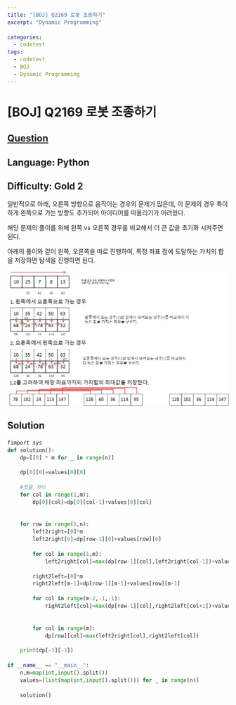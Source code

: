 ```yaml
---
title: "[BOJ] Q2169 로봇 조종하기"
excerpt: "Dynamic Programming"

categories:
  - codetest
tags:
  - codetest
  - BOJ
  - Dynamic Programming
---
```

# [BOJ] Q2169 로봇 조종하기
## [Question](https://www.acmicpc.net/problem/2169)
## Language: Python
## Difficulty: Gold 2

일반적으로 아래, 오른쪽 방향으로 움직이는 경우의 문제가 많은데, 이 문제의 경우 특이하게 왼쪽으로 가는 방향도 추가되어 아이디어를 떠올리기가 어려웠다.

해당 문제의 풀이를 위해 왼쪽 vs 오른쪽 경우를 비교해서 더 큰 값을 초기화 시켜주면 된다.

아래의 풀이와 같이 왼쪽, 오른쪽을 따로 진행하여, 특정 좌표 점에 도달하는 가치의 합을 저장하면 탐색을 진행하면 된다.

![2169](/assets/images/algorithm/2169.jpg) 

## Solution

```python
fimport sys
def solution():
    dp=[[0] * m for _ in range(n)]

    dp[0][0]=values[0][0]

    #첫줄 처리
    for col in range(1,m):
        dp[0][col]=dp[0][col-1]+values[0][col]
    

    for row in range(1,n):
        left2right=[0]*m
        left2right[0]=dp[row-1][0]+values[row][0]

        for col in range(1,m):
            left2right[col]=max(dp[row-1][col],left2right[col-1])+values[row][col]
        
        right2left=[0]*m
        right2left[m-1]=dp[row-1][m-1]+values[row][m-1]

        for col in range(m-2,-1,-1):
            right2left[col]=max(dp[row-1][col],right2left[col+1])+values[row][col]
    

        for col in range(m):
            dp[row][col]=max(left2right[col],right2left[col])

    print(dp[-1][-1])

if __name__ == "__main__":
    n,m=map(int,input().split())
    values=[list(map(int,input().split())) for _ in range(n)]

    solution()
```